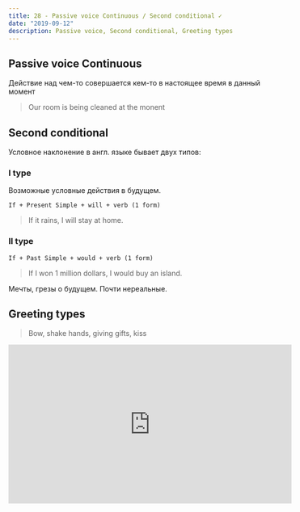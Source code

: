 ```yaml
---
title: 28 - Passive voice Continuous / Second conditional ✓
date: "2019-09-12"
description: Passive voice, Second conditional, Greeting types
---
```


## Passive voice Continuous

Действие над чем-то совершается кем-то в настоящее время в данный момент

> Our room is being cleaned at the monent

## Second conditional

Условное наклонение в англ. языке бывает двух типов:

### I type

Возможные условные действия в будущем.

```If + Present Simple + will + verb (1 form)```

> If it rains, I will stay at home.

### II type

```If + Past Simple + would + verb (1 form)```

> If I won 1 million dollars, I would buy an island.

Мечты, грезы о будущем. Почти нереальные.

## Greeting types

> Bow, shake hands, giving gifts, kiss

<iframe width="560" height="315" src="https://www.youtube.com/embed/sp3xU5WvRjA" frameborder="0" allow="accelerometer; autoplay; encrypted-media; gyroscope; picture-in-picture" allowfullscreen></iframe>